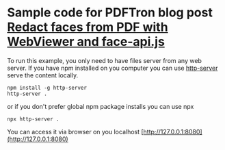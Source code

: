 # Sample code for PDFTron blog post [Redact faces from PDF with WebViewer and face-api.js](#)

To run this example, you only need to have files server from any web server.
If you have npm installed on you computer you can use [http-server](https://github.com/http-party/http-server) serve the content locally.

```
npm install -g http-server
http-server .
```

or if you don't prefer global npm package installs you can use npx

```
npx http-server .
```

You can access it via browser on you localhost [http://127.0.0.1:8080](http://127.0.0.1:8080)


